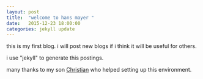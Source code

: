 ```yaml
---
layout: post
title:  "welcome to hans mayer "
date:   2015-12-23 18:00:00
categories: jekyll update
---
```


this is my first blog. 
i will post new blogs if i think it will be useful for others. 

i use "jekyll" to generate this postings.

many thanks to my son [Christian](http://blog.fox21.at/) who helped setting up this environment. 


